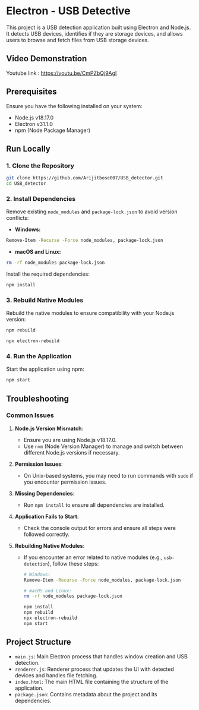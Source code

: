 
# Electron - USB Detective

This project is a USB detection application built using Electron and Node.js. It detects USB devices, identifies if they are storage devices, and allows users to browse and fetch files from USB storage devices.

## Video Demonstration

Youtube link :
https://youtu.be/CmPZbQj9AgI

## Prerequisites

Ensure you have the following installed on your system:
- Node.js v18.17.0
- Electron v31.1.0
- npm (Node Package Manager)

## Run Locally
### 1. Clone the Repository

```sh
git clone https://github.com/Arijitbose007/USB_detector.git
cd USB_detector
```

### 2. Install Dependencies

Remove existing `node_modules` and `package-lock.json` to avoid version conflicts:

- **Windows:**

```sh
Remove-Item -Recurse -Force node_modules, package-lock.json
```

- **macOS and Linux:**

```sh
rm -rf node_modules package-lock.json
```

Install the required dependencies:

```sh
npm install
```

### 3. Rebuild Native Modules

Rebuild the native modules to ensure compatibility with your Node.js version:

```sh
npm rebuild
```
```sh
npx electron-rebuild
```
### 4. Run the Application

Start the application using npm:

```sh
npm start
```

## Troubleshooting

### Common Issues

1. **Node.js Version Mismatch**:
   - Ensure you are using Node.js v18.17.0.
   - Use `nvm` (Node Version Manager) to manage and switch between different Node.js versions if necessary.

2. **Permission Issues**:
   - On Unix-based systems, you may need to run commands with `sudo` if you encounter permission issues.

3. **Missing Dependencies**:
   - Run `npm install` to ensure all dependencies are installed.

4. **Application Fails to Start**:
   - Check the console output for errors and ensure all steps were followed correctly.

5. **Rebuilding Native Modules**:
   - If you encounter an error related to native modules (e.g., `usb-detection`), follow these steps:
     ```sh
     # Windows:
     Remove-Item -Recurse -Force node_modules, package-lock.json

     # macOS and Linux:
     rm -rf node_modules package-lock.json

     npm install
     npm rebuild
     npx electron-rebuild
     npm start
     ```

## Project Structure

- `main.js`: Main Electron process that handles window creation and USB detection.
- `renderer.js`: Renderer process that updates the UI with detected devices and handles file fetching.
- `index.html`: The main HTML file containing the structure of the application.
- `package.json`: Contains metadata about the project and its dependencies.
